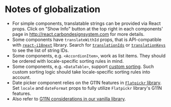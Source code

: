 # Notes of globalization

- For simple components, translatable strings can be provided via React props.
  Click on "Show Info" button at the top right in each components' page in
  http://react.carbondesignsystem.com for more details.
- Some components have `translateWithId` props, that is API-compatible with
  [`react-i18next`](https://github.com/i18next/react-i18next) library. Search
  for
  [`translationIds`](https://github.com/IBM/carbon-components-react/search?q=translationIds&unscoped_q=translationIds)
  or
  [`translationKeys`](https://github.com/IBM/carbon-components-react/search?q=translationKeys&unscoped_q=translationKeys)
  to see the list of string IDs.
- Some components, e.g. `<AccordionItem>`, work as list items. They should be
  ordered with locale-specific sorting rules in mind.
- Some components, e.g. `<DataTable>`, support
  [custom sorting](../src/components/DataTable/README.md#custom-sorting). Such
  custom sorting logic should take locale-specific sorting rules into account.
- Date picker component relies on the G11N features in
  [`Flatpickr` library](https://chmln.github.io/flatpickr/). Set `locale` and
  `dateFormat` props to fully utilize `Flatpickr` library's G11N features.
- Also refer to
  [G11N considerations in our vanilla library](https://github.com/IBM/carbon-components/tree/master/docs/g11n.md).
